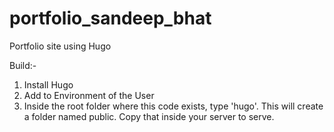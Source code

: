 # portfolio_sandeep_bhat
Portfolio site using Hugo

Build:-
1. Install Hugo
2. Add to Environment of the User
3. Inside the root folder where this code exists, type 'hugo'.
   This will create a folder named public. Copy that inside your server to serve.
